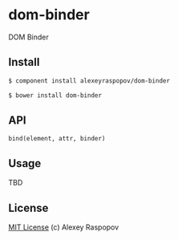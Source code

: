 # dom-binder

DOM Binder

## Install

```bash
$ component install alexeyraspopov/dom-binder
```

```bash
$ bower install dom-binder
```

## API

	bind(element, attr, binder)

## Usage

TBD

## License

[MIT License](http://en.wikipedia.org/wiki/MIT_License) (c) Alexey Raspopov
